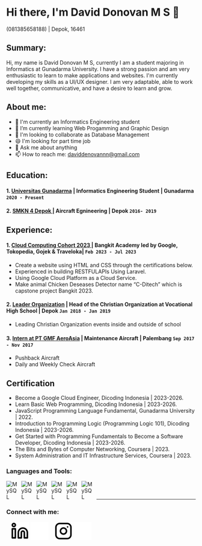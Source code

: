 # Hi there, I'm David Donovan M S 👋
(081385658188) | Depok, 16461

## Summary:
Hi, my name is David Donovan M S, currently I am a student majoring in Informatics at Gunadarma University. I have a strong passion and am very enthusiastic to learn to make applications and websites. I'm currently developing my skills as a UI/UX designer. I am very adaptable, able to work well together, communicative, and have a desire to learn and grow.

## About me:
- 🔭 I'm currently an Informatics Engineering student
- 🌱 I’m currently learning Web Progamming and Graphic Design
- 👯 I'm looking to collaborate as Database Management
- 😄 I'm looking for part time job
- 💬 Ask me about anything
- 📫 How to reach me: daviddenovannn@gmail.com

## Education:

#### 1. [Universitas Gunadarma](https://gunadarma.ac.id/) | Informatics Engineering Student | Gunadarma `2020 - Present `
   
#### 2. [SMKN 4 Depok ](https://smkn4depok.sch.id/) | Aircraft Egnineering | Depok `2016- 2019`

## Experience:
#### 1. [Cloud Computing Cohort 2023 ](https://kampusmerdeka.kemdikbud.go.id/program/studi-independen/browse/5bdeace0-0e53-4f72-ba4b-0ee9b1779f56/6398d60e-d37f-11ed-9c11-3a0e58e1d587) | Bangkit Academy Ied by Google, Tokopedia, Gojek & Traveloka| `Feb 2023 - Jul 2023`
   - Create a website using HTML and CSS through the certifications below.
   - Experienced in building RESTFULAPIs Using Laravel.
   - Using Google Cloud Platform as a Cloud Service.
   - Make animal Chicken Deseases Detector name “C-Ditech” which is capstone project
Bangkit 2023.
#### 2. [Leader Organization](https://smkn4depok.sch.id/) | Head of the Christian Organization at Vocational High School | Depok `Jan 2018 - Jan 2019`
   - Leading Christian Organization events inside and outside of school
#### 3. [Intern at PT GMF AeroAsia](https://www.gmf-aeroasia.co.id/) | Maintenance Aircraft | Palembang `Sep 2017 - Nov 2017`
   - Pushback Aircraft
   - Daily and Weekly Check Aircraft

## Certification
- Become a Google Cloud Engineer, Dicoding Indonesia | 2023-2026.
- Learn Basic Web Programming, Dicoding Indonesia | 2023-2026.
- JavaScript Programming Language Fundamental, Gunadarma University | 2022.
- Introduction to Programming Logic (Programming Logic 101), Dicoding Indonesia | 2023-2026.
- Get Started with Programming Fundamentals to Become a Software Developer, Dicoding Indonesia | 2023-2026.
- The Bits and Bytes of Computer Networking, Coursera | 2023.
- System Administration and IT Infrastructure Services, Coursera | 2023.


### Languages and Tools:

[<img align="left" alt="MySQL" width="30px" src="https://cdn.jsdelivr.net/gh/devicons/devicon/icons/mysql/mysql-original.svg" style="padding-right:10px;" />][webdev]
[<img align="left" alt="MySQL" width="30px" src="https://upload.wikimedia.org/wikipedia/commons/thumb/6/61/HTML5_logo_and_wordmark.svg/2048px-HTML5_logo_and_wordmark.svg.png" style="padding-right:10px;" />][webdev]
[<img align="left" alt="MySQL" width="30px" src="https://upload.wikimedia.org/wikipedia/commons/thumb/6/62/CSS3_logo.svg/800px-CSS3_logo.svg.png" style="padding-right:10px;" />][webdev]
[<img align="left" alt="MySQL" width="30px" src="https://www.freepnglogos.com/uploads/javascript-png/png-javascript-badge-picture-8.png" style="padding-right:10px;" />][webdev]
[<img align="left" alt="MySQL" width="30px" src="https://upload.wikimedia.org/wikipedia/commons/thumb/9/9a/Laravel.svg/1200px-Laravel.svg.png" style="padding-right:10px;" />][webdev]
[<img align="left" alt="MySQL" width="30px" src="https://upload.wikimedia.org/wikipedia/commons/thumb/f/fb/Adobe_Illustrator_CC_icon.svg/2101px-Adobe_Illustrator_CC_icon.svg.png" style="padding-right:10px;" />][webdev]

<br />
<br />

---
### Connect with me:
&nbsp;&nbsp;
[![website](./linkedin-light.svg)](https://www.linkedin.com/in/david-denovan-ms-30a184202/#gh-light-mode-only)
[![website](./linkedin-dark.svg)](https://www.linkedin.com/in/david-denovan-ms-30a184202/#gh-dark-mode-only)
&nbsp;&nbsp;
[![website](./instagram-light.svg)](https://www.instagram.com/daviddenovannn/#gh-light-mode-only)
[![website](./instagram-dark.svg)](https://www.instagram.com/daviddenovannn/#gh-dark-mode-only)

[webdev]: https://github.com/daviddenovannn
